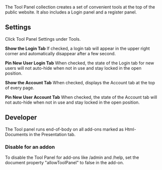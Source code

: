The Tool Panel collection creates a set of convenient tools at the top of the public website. It also includes a Login panel and a register panel.

## Settings

Click Tool Panel Settings under Tools.

**Show the Login Tab**
If checked, a login tab will appear in the upper right corner and automatically disappear after a few second.

**Pin New User Login Tab**
When checked, the state of the Login tab for new users will not auto-hide when not in use and stay locked in the open position.

**Show the Account Tab**
When checked, displays the Account tab at the top of every page.

**Pin New User Account Tab**
When checked, the state of the Account tab will not auto-hide when not in use and stay locked in the open position.


## Developer

The Tool panel runs end-of-body on all add-ons marked as Html-Documents in the Presentation tab.

### Disable for an addon

To disable the Tool Panel for add-ons like /admin and /help, set the document property "allowToolPanel" to false in the add-on.

